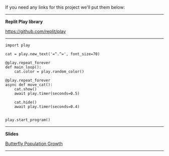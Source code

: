 If you need any links for this project we'll put them below:

---
**Replit Play library**

https://github.com/replit/play

---

    import play

    cat = play.new_text('=^.^=', font_size=70)

    @play.repeat_forever
    def main_loop():
        cat.color = play.random_color()
    
    @play.repeat_forever
    async def move_cat():
        cat.show()
        await play.timer(seconds=0.5)

        cat.hide()
        await play.timer(seconds=0.4)


    play.start_program()


---
**Slides**

[Butterfly Population Growth](https://docs.google.com/presentation/d/116Gy8t_hadb2fd0pejXbFxL6wCE_8k6Rb73JGBb4AK8/edit?usp=share_link)

---